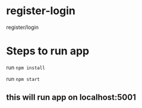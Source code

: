 # register-login

register/login

# Steps to run app

run `npm install`

run `npm start`

## this will run app on localhost:5001
